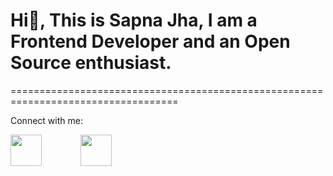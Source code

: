 # Hi👋, This is Sapna Jha, I am a Frontend Developer and an Open Source enthusiast.
===================================================================================

Connect with me:
 
<a href="https://twitter.com/SapnaJ19"><img src="https://cdn-icons-png.flaticon.com/512/3536/3536505.png" width="50" style="margin-right: 50px"></a>&nbsp;&nbsp; 
<a href="https://twitter.com/SapnaJ19"><img src="https://cdn-icons-png.flaticon.com/512/733/733579.png" width="50"></a>


